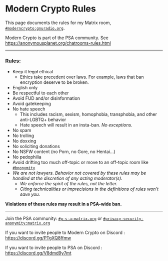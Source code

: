 # Modern Crypto Rules

This page documents the rules for my Matrix room, [`#moderncrypto:gnuradio.org`](https://matrix.to/#/#moderncrypto:matrix.anonymousplanet.org).

Modern Crypto is part of the PSA community. See <https://anonymousplanet.org/chatrooms-rules.html>

---

### Rules:

- Keep it ~~legal~~ ethical
  - Ethics take precedent over laws. For example, laws that ban encryption deserve to be broken.
- English only
- Be respectful to each other
- Avoid FUD and/or disinformation
- Avoid gatekeeping
- No hate speech
  - This includes racism, sexism, homophobia, transphobia, and other anti-LGBTQ+ behavior
  - Hate speech will result in an insta-ban. *No exceptions.*
- No spam
- No trolling
- No doxxing
- No soliciting donations
- No NSFW content (no Porn, no Gore, no Hentai…)
- No pedophilia
- Avoid drifting too much off-topic or move to an off-topic room like [`#bnonymity`](https://matrix.to/#/#bnonymity:matrix.anonynmousplanet.org)
- *We are not lawyers. Behavior not covered by these rules may be handled at the discretion of any acting moderator(s).*
  - *We enforce the spirit of the rules, not the letter.*
  - *Citing technicalities or imprecisions in the definitions of rules won't save you.*

**Violations of these rules may result in a PSA-wide ban.**

---

Join the PSA community: [`#p-s-a:matrix.org`](https://matrix.to/#/#p-s-a:matrix.org) or [`#privacy-security-anonymity:matrix.org`](https://matrix.to/#/#privacy-security-anonymity:matrix.org)

If you want to invite people to Modern Crypto on Discord : https://discord.gg/PTgXQ8ffmw

If you want to invite people to PSA on Discord : https://discord.gg/V8dmd9y7mt


